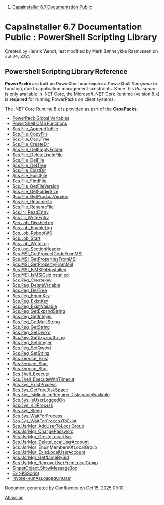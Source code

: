 <div id="page">

<div id="main" class="aui-page-panel">

<div id="main-header">

<div id="breadcrumb-section">

1.  [CapaInstaller 6.7 Documentation Public](index.html)

</div>

# <span id="title-text"> CapaInstaller 6.7 Documentation Public : PowerShell Scripting Library </span>

</div>

<div id="content" class="view">

<div class="page-metadata">

Created by <span class="author"> Henrik Wendt</span>, last modified by <span class="editor"> Mark Bønnelykke Rasmussen</span> on Jul 04, 2025

</div>

<div id="main-content" class="wiki-content group">

## Powershell Scripting Library Reference

<div class="confluence-information-macro confluence-information-macro-information">

<span class="aui-icon aui-icon-small aui-iconfont-info confluence-information-macro-icon"></span>

<div class="confluence-information-macro-body">

**PowerPacks** are built on PowerShell and require a PowerShell *Runspace* to function, due to application management constraints. Since this *Runspace* is only available in .NET Core, the Microsoft .NET Core Runtime (version 8.x) is **required** for running PowerPacks on client systems.

The .NET Core Runtime 8.x is provided as part of the **CapaPacks**.

</div>

</div>

- <a href="PowerPack-Global-Variables_20342578788.html" data-linked-resource-id="20342578788" data-linked-resource-version="2" data-linked-resource-type="page">PowerPack Global Variables</a>
- <a href="PowerShell-CMS-Functions_20342578812.html" data-linked-resource-id="20342578812" data-linked-resource-version="2" data-linked-resource-type="page">PowerShell CMS Functions</a>
- <a href="%24cs.File_AppendToFile_20342578841.html" data-linked-resource-id="20342578841" data-linked-resource-version="1" data-linked-resource-type="page">$cs.File_AppendToFile</a>
- <a href="%24cs.File_CopyFile_20342578865.html" data-linked-resource-id="20342578865" data-linked-resource-version="1" data-linked-resource-type="page">$cs.File_CopyFile</a>
- <a href="%24cs.File_CopyTree_20342578889.html" data-linked-resource-id="20342578889" data-linked-resource-version="1" data-linked-resource-type="page">$cs.File_CopyTree</a>
- <a href="%24cs.File_CreateDir_20342578913.html" data-linked-resource-id="20342578913" data-linked-resource-version="1" data-linked-resource-type="page">$cs.File_CreateDir</a>
- <a href="%24cs.File_DelEmptyFolder_20342578937.html" data-linked-resource-id="20342578937" data-linked-resource-version="1" data-linked-resource-type="page">$cs.File_DelEmptyFolder</a>
- <a href="%24cs.File_DeleteLineInFile_20342578961.html" data-linked-resource-id="20342578961" data-linked-resource-version="1" data-linked-resource-type="page">$cs.File_DeleteLineInFile</a>
- <a href="%24cs.File_DelFile_20342578985.html" data-linked-resource-id="20342578985" data-linked-resource-version="1" data-linked-resource-type="page">$cs.File_DelFile</a>
- <a href="%24cs.File_DelTree_20342579009.html" data-linked-resource-id="20342579009" data-linked-resource-version="1" data-linked-resource-type="page">$cs.File_DelTree</a>
- <a href="%24cs.File_ExistDir_20342579033.html" data-linked-resource-id="20342579033" data-linked-resource-version="1" data-linked-resource-type="page">$cs.File_ExistDir</a>
- <a href="%24cs.File_ExistFile_20342579057.html" data-linked-resource-id="20342579057" data-linked-resource-version="1" data-linked-resource-type="page">$cs.File_ExistFile</a>
- <a href="%24cs.File_FindFile_20342579081.html" data-linked-resource-id="20342579081" data-linked-resource-version="1" data-linked-resource-type="page">$cs.File_FindFile</a>
- <a href="%24cs.File_GetFileVersion_20342579105.html" data-linked-resource-id="20342579105" data-linked-resource-version="1" data-linked-resource-type="page">$cs.File_GetFileVersion</a>
- <a href="%24cs.File_GetFolderSize_20342579129.html" data-linked-resource-id="20342579129" data-linked-resource-version="1" data-linked-resource-type="page">$cs.File_GetFolderSize</a>
- <a href="%24cs.File_GetProductVersion_20342579153.html" data-linked-resource-id="20342579153" data-linked-resource-version="1" data-linked-resource-type="page">$cs.File_GetProductVersion</a>
- <a href="%24cs.File_RenameDir_20342579177.html" data-linked-resource-id="20342579177" data-linked-resource-version="1" data-linked-resource-type="page">$cs.File_RenameDir</a>
- <a href="%24cs.File_RenameFile_20342579201.html" data-linked-resource-id="20342579201" data-linked-resource-version="1" data-linked-resource-type="page">$cs.File_RenameFile</a>
- <a href="%24cs.Ini_ReadEntry_20342579225.html" data-linked-resource-id="20342579225" data-linked-resource-version="1" data-linked-resource-type="page">$cs.Ini_ReadEntry</a>
- <a href="%24cs.Ini_WriteEntry_20342579249.html" data-linked-resource-id="20342579249" data-linked-resource-version="1" data-linked-resource-type="page">$cs.Ini_WriteEntry</a>
- <a href="%24cs.Job_DisableLog_20342579273.html" data-linked-resource-id="20342579273" data-linked-resource-version="1" data-linked-resource-type="page">$cs.Job_DisableLog</a>
- <a href="%24cs.Job_EnableLog_20342579297.html" data-linked-resource-id="20342579297" data-linked-resource-version="1" data-linked-resource-type="page">$cs.Job_EnableLog</a>
- <a href="%24cs.Job_RebootWS_20342579321.html" data-linked-resource-id="20342579321" data-linked-resource-version="2" data-linked-resource-type="page">$cs.Job_RebootWS</a>
- <a href="%24cs.Job_Start_20342579345.html" data-linked-resource-id="20342579345" data-linked-resource-version="1" data-linked-resource-type="page">$cs.Job_Start</a>
- <a href="%24cs.Job_WriteLog_20342579372.html" data-linked-resource-id="20342579372" data-linked-resource-version="1" data-linked-resource-type="page">$cs.Job_WriteLog</a>
- <a href="%24cs.Log_SectionHeader_20342579396.html" data-linked-resource-id="20342579396" data-linked-resource-version="1" data-linked-resource-type="page">$cs.Log_SectionHeader</a>
- <a href="%24cs.MSI_GetProductCodeFromMSI_20342579420.html" data-linked-resource-id="20342579420" data-linked-resource-version="1" data-linked-resource-type="page">$cs.MSI_GetProductCodeFromMSI</a>
- <a href="%24cs.MSI_GetPropertiesFromMSI_20342579444.html" data-linked-resource-id="20342579444" data-linked-resource-version="1" data-linked-resource-type="page">$cs.MSI_GetPropertiesFromMSI</a>
- <a href="%24cs.MSI_GetPropertyFromMSI_20342579468.html" data-linked-resource-id="20342579468" data-linked-resource-version="1" data-linked-resource-type="page">$cs.MSI_GetPropertyFromMSI</a>
- <a href="%24cs.MSI_IsMSIFileInstalled_20342579492.html" data-linked-resource-id="20342579492" data-linked-resource-version="1" data-linked-resource-type="page">$cs.MSI_IsMSIFileInstalled</a>
- <a href="%24cs.MSI_IsMSIGuidInstalled_20342579516.html" data-linked-resource-id="20342579516" data-linked-resource-version="1" data-linked-resource-type="page">$cs.MSI_IsMSIGuidInstalled</a>
- <a href="%24cs.Reg_CreateKey_20342579540.html" data-linked-resource-id="20342579540" data-linked-resource-version="1" data-linked-resource-type="page">$cs.Reg_CreateKey</a>
- <a href="%24cs.Reg_DeleteVariable_20342579564.html" data-linked-resource-id="20342579564" data-linked-resource-version="1" data-linked-resource-type="page">$cs.Reg_DeleteVariable</a>
- <a href="%24cs.Reg_DelTree_20342579588.html" data-linked-resource-id="20342579588" data-linked-resource-version="1" data-linked-resource-type="page">$cs.Reg_DelTree</a>
- <a href="%24cs.Reg_EnumKey_20342579612.html" data-linked-resource-id="20342579612" data-linked-resource-version="1" data-linked-resource-type="page">$cs.Reg_EnumKey</a>
- <a href="%24cs.Reg_ExistKey_20342579636.html" data-linked-resource-id="20342579636" data-linked-resource-version="1" data-linked-resource-type="page">$cs.Reg_ExistKey</a>
- <a href="%24cs.Reg_ExistVariable_20342579660.html" data-linked-resource-id="20342579660" data-linked-resource-version="1" data-linked-resource-type="page">$cs.Reg_ExistVariable</a>
- <a href="%24cs.Reg_GetExpandString_20342579684.html" data-linked-resource-id="20342579684" data-linked-resource-version="1" data-linked-resource-type="page">$cs.Reg_GetExpandString</a>
- <a href="%24cs.Reg_GetInteger_20342579708.html" data-linked-resource-id="20342579708" data-linked-resource-version="1" data-linked-resource-type="page">$cs.Reg_GetInteger</a>
- <a href="%24cs.Reg_GetMultiString_20342579732.html" data-linked-resource-id="20342579732" data-linked-resource-version="1" data-linked-resource-type="page">$cs.Reg_GetMultiString</a>
- <a href="%24cs.Reg_GetString_20342579756.html" data-linked-resource-id="20342579756" data-linked-resource-version="1" data-linked-resource-type="page">$cs.Reg_GetString</a>
- <a href="%24cs.Reg_SetDword_20342579780.html" data-linked-resource-id="20342579780" data-linked-resource-version="1" data-linked-resource-type="page">$cs.Reg_SetDword</a>
- <a href="%24cs.Reg_SetExpandString_20342579804.html" data-linked-resource-id="20342579804" data-linked-resource-version="1" data-linked-resource-type="page">$cs.Reg_SetExpandString</a>
- <a href="%24cs.Reg_SetInteger_20342579828.html" data-linked-resource-id="20342579828" data-linked-resource-version="1" data-linked-resource-type="page">$cs.Reg_SetInteger</a>
- <a href="%24cs.Reg_SetQword_20342579852.html" data-linked-resource-id="20342579852" data-linked-resource-version="1" data-linked-resource-type="page">$cs.Reg_SetQword</a>
- <a href="%24cs.Reg_SetString_20342579876.html" data-linked-resource-id="20342579876" data-linked-resource-version="1" data-linked-resource-type="page">$cs.Reg_SetString</a>
- <a href="%24cs.Service_Exist_20342579900.html" data-linked-resource-id="20342579900" data-linked-resource-version="1" data-linked-resource-type="page">$cs.Service_Exist</a>
- <a href="%24cs.Service_Start_20342579924.html" data-linked-resource-id="20342579924" data-linked-resource-version="1" data-linked-resource-type="page">$cs.Service_Start</a>
- <a href="%24cs.Service_Stop_20342579948.html" data-linked-resource-id="20342579948" data-linked-resource-version="1" data-linked-resource-type="page">$cs.Service_Stop</a>
- <a href="%24cs.Shell_Execute_20342579972.html" data-linked-resource-id="20342579972" data-linked-resource-version="1" data-linked-resource-type="page">$cs.Shell_Execute</a>
- <a href="%24cs.Shell_ExecuteWithTimeout_20342579996.html" data-linked-resource-id="20342579996" data-linked-resource-version="1" data-linked-resource-type="page">$cs.Shell_ExecuteWithTimeout</a>
- <a href="%24cs.Sys_ExistProcess_20342580020.html" data-linked-resource-id="20342580020" data-linked-resource-version="1" data-linked-resource-type="page">$cs.Sys_ExistProcess</a>
- <a href="%24cs.Sys_GetFreeDiskSpace_20342580044.html" data-linked-resource-id="20342580044" data-linked-resource-version="1" data-linked-resource-type="page">$cs.Sys_GetFreeDiskSpace</a>
- <a href="%24cs.Sys_IsMinimumRequiredDiskspaceAvailable_20342580068.html" data-linked-resource-id="20342580068" data-linked-resource-version="1" data-linked-resource-type="page">$cs.Sys_IsMinimumRequiredDiskspaceAvailable</a>
- <a href="%24cs.Sys_isUserLoggedOn_20342580092.html" data-linked-resource-id="20342580092" data-linked-resource-version="1" data-linked-resource-type="page">$cs.Sys_isUserLoggedOn</a>
- <a href="%24cs.Sys_KillProcess_20342580116.html" data-linked-resource-id="20342580116" data-linked-resource-version="1" data-linked-resource-type="page">$cs.Sys_KillProcess</a>
- <a href="%24cs.Sys_Sleep_20342580140.html" data-linked-resource-id="20342580140" data-linked-resource-version="1" data-linked-resource-type="page">$cs.Sys_Sleep</a>
- <a href="%24cs.Sys_WaitForProcess_20342580164.html" data-linked-resource-id="20342580164" data-linked-resource-version="1" data-linked-resource-type="page">$cs.Sys_WaitForProcess</a>
- <a href="%24cs.Sys_WaitForProcessToExist_20342580188.html" data-linked-resource-id="20342580188" data-linked-resource-version="1" data-linked-resource-type="page">$cs.Sys_WaitForProcessToExist</a>
- <a href="%24cs.UsrMgr_AddUserToLocalGroup_20342580212.html" data-linked-resource-id="20342580212" data-linked-resource-version="1" data-linked-resource-type="page">$cs.UsrMgr_AddUserToLocalGroup</a>
- <a href="%24cs.UsrMgr_ChangePassword_20342580236.html" data-linked-resource-id="20342580236" data-linked-resource-version="1" data-linked-resource-type="page">$cs.UsrMgr_ChangePassword</a>
- <a href="%24cs.UsrMgr_CreateLocalUser_20342580260.html" data-linked-resource-id="20342580260" data-linked-resource-version="1" data-linked-resource-type="page">$cs.UsrMgr_CreateLocalUser</a>
- <a href="%24cs.UsrMgr_DeleteLocalUserAccount_20342580284.html" data-linked-resource-id="20342580284" data-linked-resource-version="1" data-linked-resource-type="page">$cs.UsrMgr_DeleteLocalUserAccount</a>
- <a href="%24cs.UsrMgr_EnumMembersOfLocalGroup_20342580308.html" data-linked-resource-id="20342580308" data-linked-resource-version="1" data-linked-resource-type="page">$cs.UsrMgr_EnumMembersOfLocalGroup</a>
- <a href="%24cs.UsrMgr_ExistLocalUserAccount_20342580332.html" data-linked-resource-id="20342580332" data-linked-resource-version="1" data-linked-resource-type="page">$cs.UsrMgr_ExistLocalUserAccount</a>
- <a href="%24cs.UsrMgr_GetNameBySid_20342580356.html" data-linked-resource-id="20342580356" data-linked-resource-version="1" data-linked-resource-type="page">$cs.UsrMgr_GetNameBySid</a>
- <a href="%24cs.UsrMgr_RemoveUserFromLocalGroup_20342580380.html" data-linked-resource-id="20342580380" data-linked-resource-version="1" data-linked-resource-type="page">$cs.UsrMgr_RemoveUserFromLocalGroup</a>
- <a href="%24InputObject.ShowMessageBox_20342580404.html" data-linked-resource-id="20342580404" data-linked-resource-version="1" data-linked-resource-type="page">$InputObject.ShowMessageBox</a>
- <a href="Exit-PSScript_20342580435.html" data-linked-resource-id="20342580435" data-linked-resource-version="1" data-linked-resource-type="page">Exit-PSScript</a>
- <a href="Invoke-RunAsLoggedOnUser_20342580461.html" data-linked-resource-id="20342580461" data-linked-resource-version="3" data-linked-resource-type="page">Invoke-RunAsLoggedOnUser</a>

</div>

</div>

</div>

<div id="footer" role="contentinfo">

<div class="section footer-body">

Document generated by Confluence on Oct 15, 2025 09:10

<div id="footer-logo">

[Atlassian](http://www.atlassian.com/)

</div>

</div>

</div>

</div>
